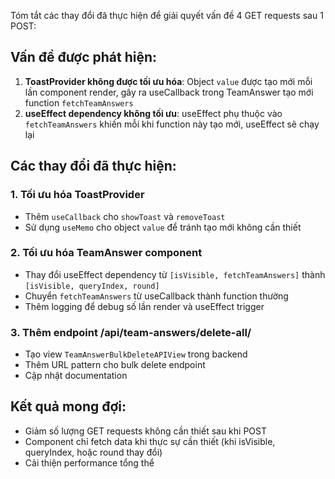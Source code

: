 Tóm tắt các thay đổi đã thực hiện để giải quyết vấn đề 4 GET requests sau 1 POST:

## Vấn đề được phát hiện:
1. **ToastProvider không được tối ưu hóa**: Object `value` được tạo mới mỗi lần component render, gây ra useCallback trong TeamAnswer tạo mới function `fetchTeamAnswers`
2. **useEffect dependency không tối ưu**: useEffect phụ thuộc vào `fetchTeamAnswers` khiến mỗi khi function này tạo mới, useEffect sẽ chạy lại

## Các thay đổi đã thực hiện:

### 1. Tối ưu hóa ToastProvider
- Thêm `useCallback` cho `showToast` và `removeToast`
- Sử dụng `useMemo` cho object `value` để tránh tạo mới không cần thiết

### 2. Tối ưu hóa TeamAnswer component
- Thay đổi useEffect dependency từ `[isVisible, fetchTeamAnswers]` thành `[isVisible, queryIndex, round]`
- Chuyển `fetchTeamAnswers` từ useCallback thành function thường
- Thêm logging để debug số lần render và useEffect trigger

### 3. Thêm endpoint /api/team-answers/delete-all/
- Tạo view `TeamAnswerBulkDeleteAPIView` trong backend
- Thêm URL pattern cho bulk delete endpoint
- Cập nhật documentation

## Kết quả mong đợi:
- Giảm số lượng GET requests không cần thiết sau khi POST
- Component chỉ fetch data khi thực sự cần thiết (khi isVisible, queryIndex, hoặc round thay đổi)
- Cải thiện performance tổng thể
